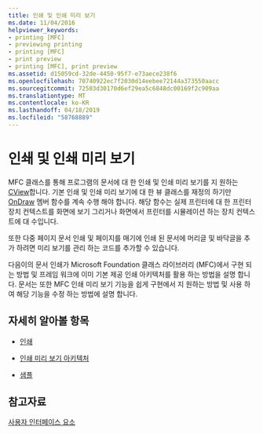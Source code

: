 ```yaml
---
title: 인쇄 및 인쇄 미리 보기
ms.date: 11/04/2016
helpviewer_keywords:
- printing [MFC]
- previewing printing
- printing [MFC]
- print preview
- printing [MFC], print preview
ms.assetid: d15059cd-32de-4450-95f7-e73aece238f6
ms.openlocfilehash: 70740922ec7f2030d14eebee72144a373550aacc
ms.sourcegitcommit: 72583d30170d6ef29ea5c6848dc00169f2c909aa
ms.translationtype: MT
ms.contentlocale: ko-KR
ms.lasthandoff: 04/18/2019
ms.locfileid: "58768889"
---
```

# <a name="printing-and-print-preview"></a>인쇄 및 인쇄 미리 보기

MFC 클래스를 통해 프로그램의 문서에 대 한 인쇄 및 인쇄 미리 보기를 지 원하는 [CView](../mfc/reference/cview-class.md)합니다. 기본 인쇄 및 인쇄 미리 보기에 대 한 뷰 클래스를 재정의 하기만 [OnDraw](../mfc/reference/cview-class.md#ondraw) 멤버 함수를 계속 수행 해야 합니다. 해당 함수는 실제 프린터에 대 한 프린터 장치 컨텍스트를 화면에 보기 그리거나 화면에서 프린터를 시뮬레이션 하는 장치 컨텍스트에 대 수입니다.

또한 다중 페이지 문서 인쇄 및 페이지를 매기에 인쇄 된 문서에 머리글 및 바닥글을 추가 하려면 미리 보기를 관리 하는 코드를 추가할 수 있습니다.

다음이의 문서 인쇄가 Microsoft Foundation 클래스 라이브러리 (MFC)에서 구현 되는 방법 및 프레임 워크에 이미 기본 제공 인쇄 아키텍처를 활용 하는 방법을 설명 합니다. 문서는 또한 MFC 인쇄 미리 보기 기능을 쉽게 구현에서 지 원하는 방법 및 사용 하 여 해당 기능을 수정 하는 방법에 설명 합니다.

## <a name="what-do-you-want-to-know-more-about"></a>자세히 알아볼 항목

- [인쇄](../mfc/printing.md)

- [인쇄 미리 보기 아키텍처](../mfc/print-preview-architecture.md)

- [샘플](../overview/visual-cpp-samples.md)

## <a name="see-also"></a>참고자료

[사용자 인터페이스 요소](../mfc/user-interface-elements-mfc.md)
